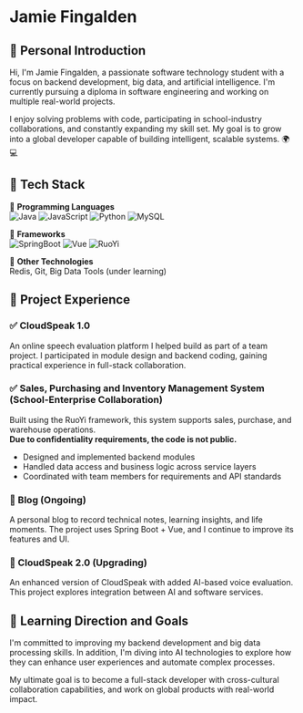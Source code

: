 # Jamie Fingalden

## 👋 Personal Introduction

Hi, I'm Jamie Fingalden, a passionate software technology student with a focus on backend development, big data, and artificial intelligence. I'm currently pursuing a diploma in software engineering and working on multiple real-world projects.

I enjoy solving problems with code, participating in school-industry collaborations, and constantly expanding my skill set. My goal is to grow into a global developer capable of building intelligent, scalable systems. 🌍💻

## 🧰 Tech Stack

🔧 **Programming Languages**  
![Java](https://img.shields.io/badge/Java-brightgreen)
![JavaScript](https://img.shields.io/badge/JavaScript-yellow)
![Python](https://img.shields.io/badge/Python-blue)
![MySQL](https://img.shields.io/badge/MySQL-orange)

🔧 **Frameworks**  
![SpringBoot](https://img.shields.io/badge/SpringBoot-green)
![Vue](https://img.shields.io/badge/Vue-purple)
![RuoYi](https://img.shields.io/badge/RuoYi-blue)

🔧 **Other Technologies**  
Redis, Git, Big Data Tools (under learning)

## 💼 Project Experience

### ✅ CloudSpeak 1.0  
An online speech evaluation platform I helped build as part of a team project. I participated in module design and backend coding, gaining practical experience in full-stack collaboration.

### ✅ Sales, Purchasing and Inventory Management System (School-Enterprise Collaboration)  
Built using the RuoYi framework, this system supports sales, purchase, and warehouse operations.  
**Due to confidentiality requirements, the code is not public.**  
- Designed and implemented backend modules  
- Handled data access and business logic across service layers  
- Coordinated with team members for requirements and API standards  

### 🚧 Blog (Ongoing)  
A personal blog to record technical notes, learning insights, and life moments. The project uses Spring Boot + Vue, and I continue to improve its features and UI.

### 🚧 CloudSpeak 2.0 (Upgrading)  
An enhanced version of CloudSpeak with added AI-based voice evaluation. This project explores integration between AI and software services.

## 🎯 Learning Direction and Goals

I'm committed to improving my backend development and big data processing skills. In addition, I'm diving into AI technologies to explore how they can enhance user experiences and automate complex processes.

My ultimate goal is to become a full-stack developer with cross-cultural collaboration capabilities, and work on global products with real-world impact.
